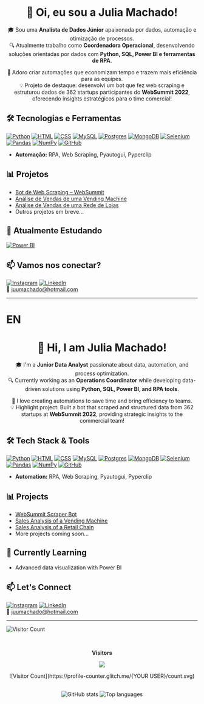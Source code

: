 <div align="center">
 <h1>👋 Oi, eu sou a Julia Machado!</h1>
  
  🎓 Sou uma **Analista de Dados Júnior** apaixonada por dados, automação e otimização de processos.  
  🔍 Atualmente trabalho como **Coordenadora Operacional**, desenvolvendo soluções orientadas por dados com **Python, SQL, Power BI e ferramentas de RPA**.
  
  🚀 Adoro criar automações que economizam tempo e trazem mais eficiência para as equipes.  
  💡 Projeto de destaque: desenvolvi um bot que fez web scraping e estruturou dados de 362 startups participantes do **WebSummit 2022**, oferecendo insights estratégicos para o time comercial!
</div>

## 🛠️ Tecnologias e Ferramentas
[![Python](https://img.shields.io/badge/Python-3776AB?logo=python&logoColor=fff)](#) 
[![HTML](https://img.shields.io/badge/HTML-%23E34F26.svg?logo=html5&logoColor=white)](#) 	[![CSS](https://img.shields.io/badge/CSS-1572B6?logo=css3&logoColor=fff)](#) [![MySQL](https://img.shields.io/badge/MySQL-4479A1?logo=mysql&logoColor=fff)](#) [![Postgres](https://img.shields.io/badge/Postgres-%23316192.svg?logo=postgresql&logoColor=white)](#) [![MongoDB](https://img.shields.io/badge/MongoDB-%234ea94b.svg?logo=mongodb&logoColor=white)](#) [![Selenium](https://img.shields.io/badge/Selenium-43B02A?logo=selenium&logoColor=fff)](#) [![Pandas](https://img.shields.io/badge/Pandas-150458?logo=pandas&logoColor=fff)](#) [![NumPy](https://img.shields.io/badge/NumPy-4DABCF?logo=numpy&logoColor=fff)](#) [![GitHub](https://img.shields.io/badge/GitHub-%23121011.svg?logo=github&logoColor=white)](#)
- **Automação:** RPA, Web Scraping, Pyautogui, Pyperclip  

## 📊 Projetos

- [Bot de Web Scraping – WebSummit](https://github.com/juliamachadoo/BotWebSummit)  
- [Análise de Vendas de uma Vending Machine](https://github.com/juliamachadoo/analise-dados-vending-machine)  
- [Análise de Vendas de uma Rede de Lojas](https://github.com/juliamachadoo/analise-dados-vendas-01)  
- Outros projetos em breve...

## 🌱 Atualmente Estudando

[![Power BI](https://custom-icon-badges.demolab.com/badge/Power%20BI-F1C912?logo=power-bi&logoColor=fff)](#) 

## 📫 Vamos nos conectar?
[![Instagram](https://img.shields.io/badge/Instagram-%23E4405F.svg?logo=Instagram&logoColor=white)](https://www.instagram.com/juliamachadoo)
[![LinkedIn](https://custom-icon-badges.demolab.com/badge/LinkedIn-0A66C2?logo=linkedin-white&logoColor=fff)]((https://www.linkedin.com/in/julia-machado-440393120))
<br>
📧 juumachado@hotmail.com  

-----

# EN
<div align="center">
  <h1>👋 Hi, I am Julia Machado!</h1>

🎓 I'm a **Junior Data Analyst** passionate about data, automation, and process optimization.  
🔍 Currently working as an **Operations Coordinator** while developing data-driven solutions using **Python, SQL, Power BI, and RPA tools**.

🚀 I love creating automations to save time and bring efficiency to teams.  
💡 Highlight project: Built a bot that scraped and structured data from 362 startups at **WebSummit 2022**, providing strategic insights to the commercial team!
</div>

## 🛠️ Tech Stack & Tools

[![Python](https://img.shields.io/badge/Python-3776AB?logo=python&logoColor=fff)](#) 
[![HTML](https://img.shields.io/badge/HTML-%23E34F26.svg?logo=html5&logoColor=white)](#) 	[![CSS](https://img.shields.io/badge/CSS-1572B6?logo=css3&logoColor=fff)](#) [![MySQL](https://img.shields.io/badge/MySQL-4479A1?logo=mysql&logoColor=fff)](#) [![Postgres](https://img.shields.io/badge/Postgres-%23316192.svg?logo=postgresql&logoColor=white)](#) [![MongoDB](https://img.shields.io/badge/MongoDB-%234ea94b.svg?logo=mongodb&logoColor=white)](#) [![Selenium](https://img.shields.io/badge/Selenium-43B02A?logo=selenium&logoColor=fff)](#) [![Pandas](https://img.shields.io/badge/Pandas-150458?logo=pandas&logoColor=fff)](#) [![NumPy](https://img.shields.io/badge/NumPy-4DABCF?logo=numpy&logoColor=fff)](#) [![GitHub](https://img.shields.io/badge/GitHub-%23121011.svg?logo=github&logoColor=white)](#)
- **Automation:** RPA, Web Scraping, Pyautogui, Pyperclip


## 📊 Projects

- [WebSummit Scraper Bot](https://github.com/juliamachadoo/BotWebSummit)  
- [Sales Analysis of a Vending Machine](https://github.com/juliamachadoo/analise-dados-vending-machine)  
- [Sales Analysis of a Retail Chain](https://github.com/juliamachadoo/analise-dados-vendas-01)  
- More projects coming soon...

## 🌱 Currently Learning

- Advanced data visualization with Power BI



## 📫 Let's Connect

[![Instagram](https://img.shields.io/badge/Instagram-%23E4405F.svg?logo=Instagram&logoColor=white)](https://www.instagram.com/juliamachadoo)
[![LinkedIn](https://custom-icon-badges.demolab.com/badge/LinkedIn-0A66C2?logo=linkedin-white&logoColor=fff)]((https://www.linkedin.com/in/julia-machado-440393120))
<br>
📧 juumachado@hotmail.com 

---

<!-- Optional -->
<!-- Contador de Visitantes -->
![Visitor Count](https://profile-counter.glitch.me/{juliamachadoo}/count.svg)
<div align="center">
  <br><p align="center"><b>Visitors</b></p>  
  <p align="center"><img align="center" src="https://profile-counter.glitch.me/{juliamachadoo}/count.svg" /></p> 
 ![Visitor Count](https://profile-counter.glitch.me/{YOUR USER}/count.svg)
  <br>
</div>

<p align="center">
  <br>
  <img src="https://github-readme-stats.vercel.app/api?username=juliamachadoo&show_icons=true&theme=radical" alt="GitHub stats" />
  <img src="https://github-readme-stats.vercel.app/api/top-langs/?username=juliamachadoo&layout=compact&theme=radical" alt="Top languages" />
</p>
